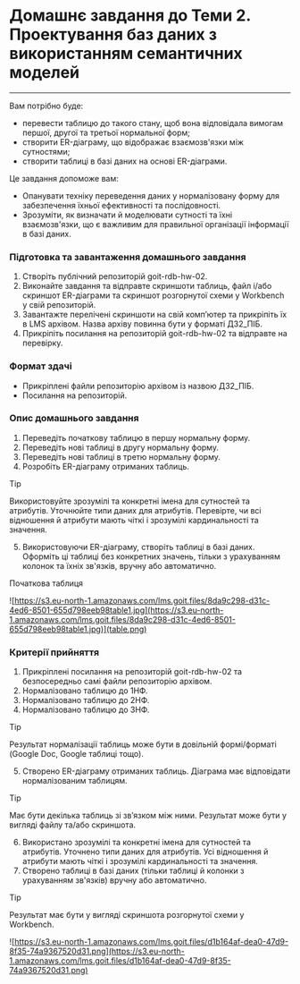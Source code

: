 # Домашнє завдання до Теми 2. Проектування баз даних з використанням семантичних моделей

___

Вам потрібно буде:

* перевести таблицю до такого стану, щоб вона відповідала вимогам першої, другої та третьої нормальної форм;
* створити ER-діаграму, що відображає взаємозв'язки між сутностями;
* створити таблиці в базі даних на основі ER-діаграми.


Це завдання допоможе вам:

* Опанувати техніку переведення даних у нормалізовану форму для забезпечення їхньої ефективності та послідовності.
* Зрозуміти, як визначати й моделювати сутності та їхні взаємозв'язки, що є важливим для правильної організації інформації в базі даних.

### Підготовка та завантаження домашнього завдання

1. Створіть публічний репозиторій goit-rdb-hw-02.
2. Виконайте завдання та відправте скриншоти таблиць, файл і/або скриншот ER-діаграми та скриншот розгорнутої схеми у Workbench у свій репозиторій.
3. Завантажте перелічені скриншоти на свій комп’ютер та прикріпіть їх в LMS архівом. Назва архіву повинна бути у форматі ДЗ2_ПІБ.
4. Прикріпіть посилання на репозиторій goit-rdb-hw-02 та відправте на перевірку.




### Формат здачі

* Прикріплені файли репозиторію архівом із назвою ДЗ2_ПІБ.
* Посилання на репозиторій.

### Опис домашнього завдання


1. Переведіть початкову таблицю в першу нормальну форму.
2. Переведіть нові таблиці в другу нормальну форму.
3. Переведіть нові таблиці в третю нормальну форму.
4. Розробіть ER-діаграму отриманих таблиць.

>[!TIP]
>Використовуйте зрозумілі та конкретні імена для сутностей та атрибутів. Уточнюйте типи даних для атрибутів. Перевірте, чи всі відношення й атрибути мають чіткі і зрозумілі кардинальності та значення.

5. Використовуючи ER-діаграму, створіть таблиці в базі даних. Оформіть ці таблиці без конкретних значень, тільки з урахуванням колонок та їхніх зв'язків, вручну або автоматично.

Початкова таблиця

![https://s3.eu-north-1.amazonaws.com/lms.goit.files/8da9c298-d31c-4ed6-8501-655d798eeb98table1.jpg](https://s3.eu-north-1.amazonaws.com/lms.goit.files/8da9c298-d31c-4ed6-8501-655d798eeb98table1.jpg)](table.png)

### Критерії прийняття

1. Прикріплені посилання на репозиторій goit-rdb-hw-02 та безпосередньо самі файли репозиторію архівом.
2. Нормалізовано таблицю до 1НФ.
3. Нормалізовано таблицю до 2НФ.
4. Нормалізовано таблицю до 3НФ.

>[!TIP]
>Результат нормалізації таблиць може бути в довільній формі/форматі (Google Doc, Google таблиці тощо).

5. Створено ER-діаграму отриманих таблиць. Діаграма має відповідати нормалізованим таблицям.

>[!TIP]
>Має бути декілька таблиць зі зв’язком між ними. Результат може бути у вигляді файлу та/або скриншота.

6. Використано зрозумілі та конкретні імена для сутностей та атрибутів. Уточнено типи даних для атрибутів. Усі відношення й атрибути мають чіткі і зрозумілі кардинальності та значення.
7. Створено таблиці в базі даних (тільки таблиці й колонки з урахуванням зв'язків) вручну або автоматично.

>[!TIP]
>Результат має бути у вигляді скриншота розгорнутої схеми у Workbench.

![https://s3.eu-north-1.amazonaws.com/lms.goit.files/d1b164af-dea0-47d9-8f35-74a9367520d31.png](https://s3.eu-north-1.amazonaws.com/lms.goit.files/d1b164af-dea0-47d9-8f35-74a9367520d31.png)
